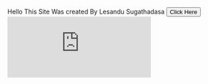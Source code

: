 <html>Hello This Site Was created By Lesandu Sugathadasa</html>

<body>
   <button onclick="window.location.href='https://w3docs.com';">
      Click Here
    </button>
<iframe src="https://free.timeanddate.com/countdown/i7op6xer/n1925/cf114/cm0/cu5/ct0/cs1/ca0/cr0/ss1/cac000/cpc000/pcfff/tcfff/fs100/szw320/szh135/tatCount%20Down%20to%20First%20Upload/tac000/tptTime%20since%20Event%20started%20in/tpc000/mac000/mptCount%20Down%20For%20first%20Upload/mpc000/iso2021-03-05T00:00:00/bo2" allowTransparency="true" frameborder="0" width="322" height="137"></iframe>
  
  
</body>
